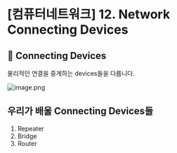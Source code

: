 # [컴퓨터네트워크] 12. Network Connecting Devices

<aside>

# 💖 Connecting Devices

</aside>

물리적인 연결을 중계하는 devices들을 다룹니다.

![image.png](%5B%E1%84%8F%E1%85%A5%E1%86%B7%E1%84%91%E1%85%B2%E1%84%90%E1%85%A5%E1%84%82%E1%85%A6%E1%84%90%E1%85%B3%E1%84%8B%E1%85%AF%E1%84%8F%E1%85%B3%5D%2012%20Network%20Connecting%20Devices%201843f66f52258051b4b6ec8a89d83c19/image.png)

## 우리가 배울 Connecting Devices들

1. Repeater
2. Bridge
3. Router